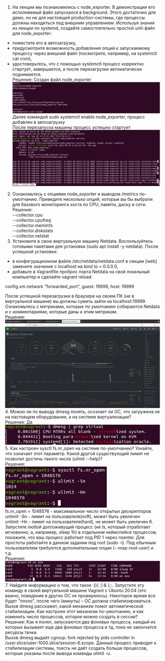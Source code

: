 1. На лекции мы познакомились с node_exporter. В демонстрации его исполняемый файл запускался в background. Этого достаточно для демо, но не для настоящей production-системы, где процессы должны находиться под внешним управлением. Используя знания из лекции по systemd, создайте самостоятельно простой unit-файл для node_exporter:  
* поместите его в автозагрузку,  
* предусмотрите возможность добавления опций к запускаемому процессу через внешний файл (посмотрите, например, на systemctl cat cron),  
* удостоверьтесь, что с помощью systemctl процесс корректно стартует, завершается, а после перезагрузки автоматически поднимается.  
Решение: Создан файл node_exporter
![img.png](img/img.png)
Далее командой sudo systemctl enable node_exporter, процесс добавлен в автозагрузку  
После перезапуска машины процесс успешно стартует  
![img_1.png](img/img_1.png)
2. Ознакомьтесь с опциями node_exporter и выводом /metrics по-умолчанию. Приведите несколько опций, которые вы бы выбрали для базового мониторинга хоста по CPU, памяти, диску и сети.  
Решение:  
--collector.cpu  
--collector.cpufreq  
--collector.meminfo  
--collector.diskstats  
--collector.netstat  
3. Установите в свою виртуальную машину Netdata. Воспользуйтесь готовыми пакетами для установки (sudo apt install -y netdata). После успешной установки:  
* в конфигурационном файле /etc/netdata/netdata.conf в секции [web] замените значение с localhost на bind to = 0.0.0.0,  
* добавьте в Vagrantfile проброс порта Netdata на свой локальный компьютер и сделайте vagrant reload:

config.vm.network "forwarded_port", guest: 19999, host: 19999

После успешной перезагрузки в браузере на своем ПК (не в виртуальной машине) вы должны суметь зайти на localhost:19999. Ознакомьтесь с метриками, которые по умолчанию собираются Netdata и с комментариями, которые даны к этим метрикам.  
Решение:  
![img_2.png](img/img_2.png)  
4. Можно ли по выводу dmesg понять, осознает ли ОС, что загружена не на настоящем оборудовании, а на системе виртуализации?  
Решение: Да  
![img_3.png](img/img_3.png)  
5.  Как настроен sysctl fs.nr_open на системе по-умолчанию? Узнайте, что означает этот параметр. Какой другой существующий лимит не позволит достичь такого числа (ulimit --help)?  
Решение:  
![img_4.png](img/img_4.png)  
fs.nr_open = 1048576 - максимальное число открытых дескрипторов  
unlimit -Sn - лимит на пользователя(soft), может быть увеличен  
unlimit -Hn - лимит на пользователя(hard), не может быть увеличен
6. Запустите любой долгоживущий процесс (не ls, который отработает мгновенно, а, например, sleep 1h) в отдельном неймспейсе процессов; покажите, что ваш процесс работает под PID 1 через nsenter. Для простоты работайте в данном задании под root (sudo -i). Под обычным пользователем требуются дополнительные опции (--map-root-user) и т.д.  
Решение:  
![img_5.png](img/img_5.png)  
7. Найдите информацию о том, что такое :(){ :|:& };:. Запустите эту команду в своей виртуальной машине Vagrant с Ubuntu 20.04 (это важно, поведение в других ОС не проверялось). Некоторое время все будет "плохо", после чего (минуты) – ОС должна стабилизироваться. Вызов dmesg расскажет, какой механизм помог автоматической стабилизации. Как настроен этот механизм по-умолчанию, и как изменить число процессов, которое можно создать в сессии?  
Решение: Как я понял, запускаются два фоновых процесса, каждый из которых вызывает еще два фоновых процесса и тд, пока не закончатся ресурсы тачки.  
Вызов dmesg выдаёт cgroup: fork rejected by pids controller in /user.slice/user-1000.slice/session-6.scope. Данный процесс приводит к стабилизации системы, тоесть не даёт создать больше процессов, которые указаны после вывода команды ulimit -u.




